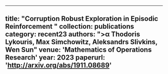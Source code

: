 
---
title: "Corruption Robust Exploration in Episodic Reinforcement "
collection: publications
category: recent23
authors: ">&alpha; Thodoris Lykouris, <b>Max Simchowitz</b>, Aleksandrs Slivkins, Wen Sun"
venue: 'Mathematics of Operations Research'
year: 2023
paperurl: 'http://arxiv.org/abs/1911.08689'
---


